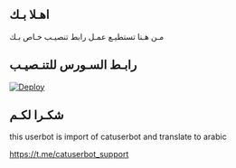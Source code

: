 ## اهـلا بـك
مـن هـنا تستطيـع عمـل رابط تنصيـب خـاص بـك

## رابـط السـورس للتنـصيـب

[![Deploy](https://www.herokucdn.com/deploy/button.svg)](https://heroku.com/deploy?template=https://github.com/allsh333/jmthon)

## شكـرا لكـم 


this userbot is import of catuserbot and translate to arabic

https://t.me/catuserbot_support
